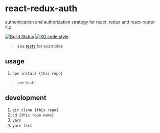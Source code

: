 # react-redux-auth

authentication and authorization strategy for react, redux and react-router 4.x

[![Build Status](https://travis-ci.org/tony-kerz/react-redux-auth.svg?branch=master)](https://travis-ci.org/tony-kerz/react-redux-auth)
[![XO code style](https://img.shields.io/badge/code_style-XO-5ed9c7.svg)](https://github.com/sindresorhus/xo)

> see [tests](test) for examples

## usage

1. `npm install {this repo}`

> see tests

## development

1. `git clone {this repo}`
1. `cd {this repo name}`
1. `yarn`
1. `yarn test`
